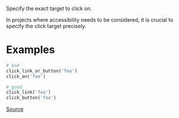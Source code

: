 
Specify the exact target to click on.

In projects where accessibility needs to be considered,
it is crucial to specify the click target precisely.

# Examples

```ruby
# bad
click_link_or_button('foo')
click_on('foo')

# good
click_link('foo')
click_button('foo')
```

[Source](http://www.rubydoc.info/gems/rubocop/RuboCop/Cop/Capybara/AmbiguousClick)